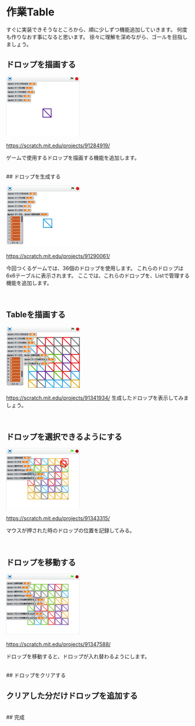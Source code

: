 # 作業Table
すぐに実装できそうなところから、順に少しずつ機能追加していきます。
何度も作りなおす事になると思います。
徐々に理解を深めながら、ゴールを目指しましょう。


## ドロップを描画する
![](c1.png)

https://scratch.mit.edu/projects/91284919/

ゲームで使用するドロップを描画する機能を追加します。

<br>
## ドロップを生成する

![](c2.png)

https://scratch.mit.edu/projects/91290061/

今回つくるゲームでは、36個のドロップを使用します。
これらのドロップは6x6テーブルに表示されます。
ここでは、これらのドロップを、Listで管理する機能を追加します。

<br>

## Tableを描画する
![](c3.png)

https://scratch.mit.edu/projects/91341934/
生成したドロップを表示してみましょう。

<br>

## ドロップを選択できるようにする

![](c4.png)

https://scratch.mit.edu/projects/91343315/

マウスが押された時のドロップの位置を記録してみる。

<br>

## ドロップを移動する
![](c5.png)

https://scratch.mit.edu/projects/91347588/

ドロップを移動すると、ドロップが入れ替わるようにします。

<br>
## ドロップをクリアする
<br>

## クリアした分だけドロップを追加する
<br>
## 完成
<br>